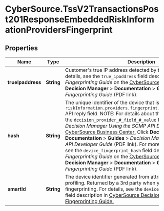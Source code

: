 # CyberSource.TssV2TransactionsPost201ResponseEmbeddedRiskInformationProvidersFingerprint

## Properties
Name | Type | Description | Notes
------------ | ------------- | ------------- | -------------
**trueIpaddress** | **String** | Customer's true IP address detected by the application.  For details, see the `true_ipaddress` field description in _Device Fingerprinting Guide_ on the [CyberSource Business Center.](https://ebc2.cybersource.com/ebc2/) Click **Decision Manager** > **Documentation** > **Guides** > _Device Fingerprinting Guide_ (PDF link).  | [optional] 
**hash** | **String** | The unique identifier of the device that is returned in the `riskInformation.providers.fingerprint.device_fingerprint_hash` API reply field.  NOTE: For details about the value of this field, see the `decision_provider_#_field_#_value` field description in the _Decision Manager Using the SCMP API Developer Guide_ on the [CyberSource Business Center.](https://ebc2.cybersource.com/ebc2/) Click **Decision Manager** > **Documentation** > **Guides** > _Decision Manager Using the SCMP API Developer Guide_ (PDF link).  For more details about this field, see the `device_fingerprint_hash` field description in the _Device Fingerprinting Guide_ on the [CyberSource Business Center.](https://ebc2.cybersource.com/ebc2/) Click **Decision Manager** > **Documentation** > **Guides** > _Device Fingerprinting Guide_ (PDF link).  | [optional] 
**smartId** | **String** | The device identifier generated from attributes collected during profiling. Returned by a 3rd party when you use device fingerprinting.  For details, see the `device_fingerprint_smart_id` field description in [CyberSource Decision Manager Device Fingerprinting Guide.](https://www.cybersource.com/developers/documentation/fraud_management)  | [optional] 


